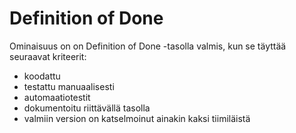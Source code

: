 # Definition of Done
Ominaisuus on on Definition of Done -tasolla valmis, kun se täyttää seuraavat kriteerit:

* koodattu
* testattu manuaalisesti
* automaatiotestit
* dokumentoitu riittävällä tasolla
* valmiin version on katselmoinut ainakin kaksi tiimiläistä
